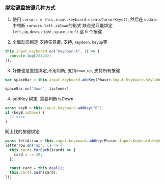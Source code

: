 ### 绑定键盘按键几种方式

1. 使用 `cursors = this.input.keyboard.createCursorKeys()`, 然后在 `update`中判断 `cursors.left.isDown`的形式
   缺点是只能绑定 `left,up,down,right,space,shift` 这 6 个按键

2. 全局动态绑定
   支持任意键, 支持, `keydown,keyup`等

```js
this.input.keyboard.on("keydown-A", () => {
  console.log(23424);
});
```

3. 好像也是直接绑定,不用判断, 支持`down,up`, 支持所有按键

```js
var spaceBar = this.input.keyboard.addKey(Phaser.Input.Keyboard.KeyCodes.SPACE);

spaceBar.on("down", listener);
```

4. addKey 绑定, 需要判断 isDown

```js
const keyB = this.input.keyboard.addKey("B");
if (keyB.isDown) {
  // xxxx
}
```

网上找的按键绑定

```js
const leftArrow = this.input.keyboard.addKey(Phaser.Input.Keyboard.KeyCodes.LEFT);
leftArrow.on("up", () => {
  this.cards.forEach((card) => {
    card.x -= 20;
  });

  const card = this.deal();
  this.cards.push(card);
});
```
